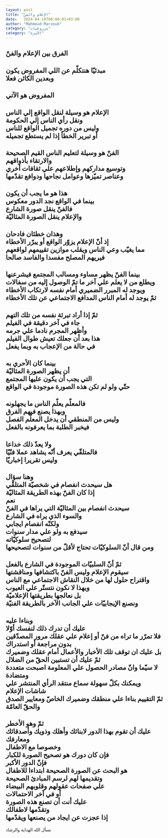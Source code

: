 ```yaml
---
layout: post
title: "الإعلام والفنّ"
date:   2024-04-10T00:00:01+03:00
author: "Mahmoud Marzouk"
category: "مرزوقيات"
category: "الأسرة"
---
```



الفرق بين الإعلام والفنّ  
--------  
مبدئيّا هنتكلّم عن اللي المفروض يكون  
وبعدين الكائن فعلا  
--------  
المفروض هو الآتي  
--------  
الإعلام هو وسيلة لنقل الواقع إلي الناس  
ونقل رأي الناس إلي الحكومة  
وليس من دوره تجميل الواقع للناس  
أو تبرير الخطأ إذا لم يستطع تجميله  
-----------  
الفنّ هو وسيلة لتعليم الناس القيم الصحيحة  
والارتقاء بأذواقهم  
وتوسيع مداركهم وإطلاعهم علي ثقافات أخري  
وعناصر تميّزها وعوامل نجاحها ودوافع تقدّمها  
----------  
هذا هو ما يجب أن يكون  
بينما في الواقع نجد الدور معكوس  
فالفنّ ينقل صورة الشارع  
والإعلام ينقل الصورة المثاليّة  
---------  
وهذان خطئان فادحان  
إذ أنّ الإعلام يزوّر الواقع أو يبرّر الأخطاء  
مما يغيّب وعي الناس ويقلب موازين تقييمهم لواقعهم  
فيريهم المصلح مفسدا والفاسد صالحا  
--------  
بينما الفنّ يظهر مساوء ومسالب المجتمع فيشرعنها  
ويطلع من لا يعلم علي آخر ما تمّ الوصول إليه من
سفالات  
ويوجد له المبرر الضميري أمام نفسه لارتكاب
الأخطاء  
ثمّ يوجد له أمام الناس المدافع الاجتماعي عن تلك
الأخطاء  
--------  
ثمّ إذا أراد تبرئة نفسه من تلك التهم  
جاء في آخر دقيقة في الفيلم  
وأظهر المجرم نادما علي جرمه  
هذا بعد أن جعلك تعيش طوال الفيلم  
في حالة من الإعجاب به وبما يفعل  
-------  
بينما كان الأحري به  
أن يظهر الصورة المثاليّة  
التي يجب أن يكون عليها المجتمع  
حتّي ولو لم تكن هذه الصورة موجودة في الواقع  
--------  
فالمعلّم يعلّم الناس ما يجهلونه  
وبهذا يصنع فيهم الفرق  
وليس من المنطقي أن يدخل المعلّم الفصل  
فيخبر الطلبة بما يعرفونه بالفعل  
---------  
ولا يعدّ ذلك خداعا  
فالمتلقّي يعرف أنّه يشاهد عملا فنّيّا  
وليس تقريرا إخباريّا  
----------  
وهنا سؤال  
هل سيحدث انفصام في شخصيّة المتلقّي  
إذا كان الفنّ بهذه الطريقة المثاليّة  
نعم  
سيحدث انفصام بين المثاليّة التي يراها في الفنّ  
والسوء الذي يراه في الشارع  
ولكنّه انفصام ايجابي  
سيدفع به ولو علي مدار سنوات  
لتصحيح سلوكيّاته  
ومن قال أنّ السلوكيّات تحتاج لأقلّ من سنوات
لتصحيحها  
-----------  
ثمّ أنّ السلبيّات الموجودة في الشارع بالفعل  
سيقوم الإعلام وليس الفنّ باكتشافها ومناقشتها  
واقتراح حلول لها من خلال النقاش الاجتماعي مع
الناس  
وبهذا لا نكون نتستّر علي العيوب  
بل نعالجها بطريقتها الإعلاميّة  
ونصنع الإيجابيّات علي الجانب الآخر بالطريقة
الفنيّة  
--------  
وبناءا عليه  
عليك أن تدرك ذلك لنفسك أوّلا  
فلا تمرّر ما تراه من فنّ أو إعلام علي عقلك مرور
المصدّقين  
بدون مراجعة أو استدراك  
بل عليك ان توقف تلك الأخبار والأعمال أمام عقلك
وضميرك  
ثمّ عليك أن تستبين الحقّ من الضلال  
لا سيّما وانّ مصادر الحصول علي المعلومة اصبحت متعددة
ومتضادة  
ويمكنك بكلّ سهولة سماع منتقد الرأي المنتشر علي شاشات
الإعلام  
ثمّ التقييم بناءا علي منطقك وضميرك الخاصّ ومعايير الصدق
والحقّ العامّة  
----------  
ثمّ وهو الأخطر  
عليك أن تقوم بهذا الدور لابنائك وأهلك وذويك وأصدقائك
ومعارفك  
وخصوصا مع الاطفال  
فإن كان دورك هو تصحيح الصورة للكبار  
فإنّ الدور الأكبر  
هو البحث عن الصورة الصحيحة ابتداءا للاطفال  
وتقديمها لهم لرسم المبادئ الصحيحة  
علي صفحات عقولهم وقلوبهم البيضاء  
أو في آخر الاحتمالات  
عليك أنت أن تصنع هذه الصورة  
وتقدّمها لاطفالك  
إذا عجزت عن ايجاد من يصنعها ويقدّمها  
---------  
نسأل الله الهداية والرشاد

